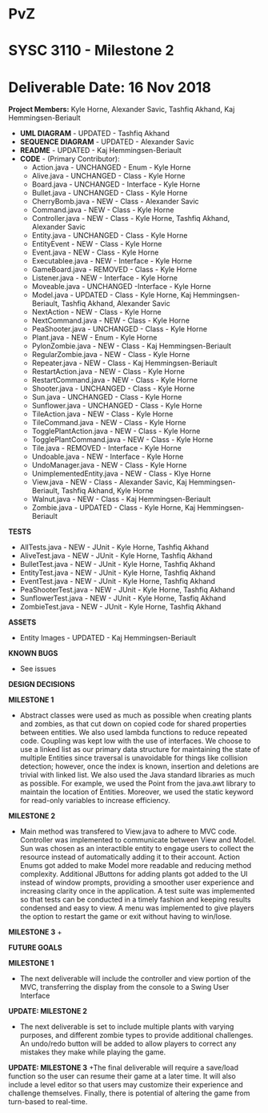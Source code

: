 # PvZ
# SYSC 3110 - Milestone 2
# Deliverable Date: 16 Nov 2018

**Project Members:** Kyle Horne, Alexander Savic, Tashfiq Akhand, Kaj Hemmingsen-Beriault

+ **UML DIAGRAM** - UPDATED - Tashfiq Akhand
+ **SEQUENCE DIAGRAM** - UPDATED - Alexander Savic
+ **README** - UPDATED - Kaj Hemmingsen-Beriault
+ **CODE** - (Primary Contributor):
  + Action.java - UNCHANGED - Enum - Kyle Horne
  + Alive.java - UNCHANGED - Class - Kyle Horne
  + Board.java - UNCHANGED - Interface - Kyle Horne
  + Bullet.java - UNCHANGED - Class - Kyle Horne
  + CherryBomb.java - NEW - Class - Alexander Savic
  + Command.java - NEW - Class - Kyle Horne
  + Controller.java - NEW - Class - Kyle Horne, Tashfiq Akhand, Alexander Savic
  + Entity.java - UNCHANGED - Class - Kyle Horne
  + EntityEvent - NEW - Class - Kyle Horne
  + Event.java - NEW - Class - Kyle Horne
  + Executablee.java - NEW - Interface - Kyle Horne
  + GameBoard.java - REMOVED - Class - Kyle Horne
  + Listener.java - NEW - Interface - Kyle Horne
  + Moveable.java - UNCHANGED -Interface - Kyle Horne
  + Model.java - UPDATED - Class - Kyle Horne, Kaj Hemmingsen-Beriault, Tashfiq Akhand, Alexander Savic
  + NextAction - NEW - Class - Kyle Horne
  + NextCommand.java - NEW - Class - Kyle Horne
  + PeaShooter.java - UNCHANGED - Class - Kyle Horne
  + Plant.java - NEW - Enum - Kyle Horne
  + PylonZombie.java - NEW - Class - Kaj Hemmingsen-Beriault
  + RegularZombie.java - NEW - Class - Kyle Horne
  + Repeater.java - NEW - Class - Kaj Hemmingsen-Beriault
  + RestartAction.java - NEW - Class - Kyle Horne
  + RestartCommand.java - NEW - Class - Kyle Horne
  + Shooter.java - UNCHANGED - Class - Kyle Horne
  + Sun.java - UNCHANGED - Class - Kyle Horne
  + Sunflower.java - UNCHANGED - Class - Kyle Horne
  + TileAction.java - NEW - Class - Kyle Horne
  + TileCommand.java - NEW - Class - Kyle Horne
  + TogglePlantAction.java - NEW - Class - Kyle Horne
  + TogglePlantCommand.java - NEW - Class - Kyle Horne
  + Tile.java - REMOVED - Interface - Kyle Horne
  + Undoable.java - NEW - Interface - Kyle Horne
  + UndoManager.java - NEW - Class - Kyle Horne
  + UnimplementedEntity.java - NEW - Class - Klye Horne
  + View.java - NEW - Class - Alexander Savic, Kaj Hemmingsen-Beriault, Tashfiq Akhand, Kyle Horne
  + Walnut.java - NEW - Class - Kaj Hemmingsen-Beriault
  + Zombie.java - UPDATED - Class - Kyle Horne, Kaj Hemmingsen-Beriault

**TESTS**
  + AllTests.java - NEW - JUnit - Kyle Horne, Tashfiq Akhand
  + AliveTest.java - NEW - JUnit - Kyle Horne, Tashfiq Akhand
  + BulletTest.java - NEW - JUnit - Kyle Horne, Tashfiq Akhand
  + EntityTest.java - NEW - JUnit - Kyle Horne, Tashfiq Akhand
  + EventTest.java - NEW - JUnit - Kyle Horne, Tashfiq Akhand
  + PeaShooterTest.java - NEW - JUnit - Kyle Horne, Tashfiq Akhand
  + SunflowerTest.java - NEW - JUnit - Kyle Horne, Tasfiq Akhand
  + ZombieTest.java - NEW - JUnit - Kyle Horne, Tashfiq Akhand
  
**ASSETS**
+ Entity Images - UPDATED - Kaj Hemmingsen-Beriault

**KNOWN BUGS** 
+ See issues

**DESIGN DECISIONS**

**MILESTONE 1**
+ Abstract classes were used as much as possible when creating plants and zombies, as that cut down on copied code for shared properties between entities. We also used lambda functions to reduce repeated code. Coupling was kept low with the use of interfaces. We choose to use a linked list as our primary data structure for maintaining the state of multiple Entities since traversal is unavoidable for things like collision detection; however, once the index is known, insertion and deletions are trivial with linked list. We also used the Java standard libraries as much as possible. For example, we used the Point from the java.awt library to maintain the location of Entities. Moreover, we used the static keyword for read-only variables to increase efficiency.

**MILESTONE 2**
+ Main method was transfered to View.java to adhere to MVC code.  Controller was implemented to communicate between View and Model. Sun was chosen as an interactible entity to engage users to collect the resource instead of automatically adding it to their account.  Action Enums got added to make Model more readable and reducing method complexity.  Additional JButtons for adding plants got added to the UI instead of window prompts, providing a smoother user experience and increasing clarity once in the application. A test suite was implemented so that tests can be conducted in a timely fashion and keeping results condensed and easy to view. A menu was implemented to give players the option to restart the game or exit without having to win/lose.


**MILESTONE 3**
+

**FUTURE GOALS**

**MILESTONE 1**
+ The next deliverable will include the controller and view portion of the MVC, transferring the display from the console to a Swing User Interface

**UPDATE: MILESTONE 2**
+ The next deliverable is set to include multiple plants with varying purposes, and different zombie types to provide additional challenges. An undo/redo button will be added to allow players to correct any mistakes they make while playing the game.

**UPDATE: MILESTONE 3**
+The final deliverable will require a save/load function so the user can resume their game at a later time. It will also include a level editor so that users may customize their experience and challenge themselves.  Finally, there is potential of altering the game from turn-based to real-time.
